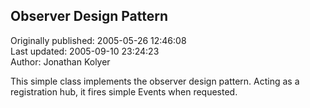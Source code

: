 ## Observer Design Pattern  
Originally published: 2005-05-26 12:46:08  
Last updated: 2005-09-10 23:24:23  
Author: Jonathan Kolyer  
  
This simple class implements the observer design pattern.  Acting as a registration hub, it fires simple Events when requested.